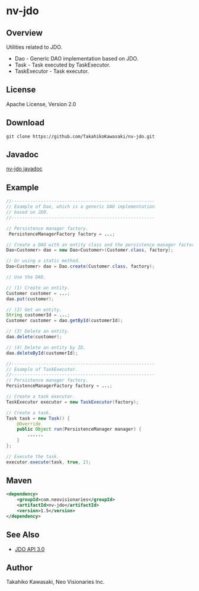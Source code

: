 nv-jdo
======

Overview
--------

Utilities related to JDO.

* Dao - Generic DAO implementation based on JDO.
* Task - Task executed by TaskExecutor.
* TaskExecutor - Task executor.


License
-------

Apache License, Version 2.0


Download
--------

    git clone https://github.com/TakahikoKawasaki/nv-jdo.git


Javadoc
-------

[nv-jdo javadoc](http://TakahikoKawasaki.github.com/nv-jdo/)


Example
-------

```java
//------------------------------------------------------
// Example of Dao, which is a generic DAO implementation
// based on JDO.
//------------------------------------------------------

// Persistence manager factory.
 PersistenceManagerFactory factory = ...;

// Create a DAO with an entity class and the persistence manager factory.
Dao<Customer> dao = new Dao<Customer>(Customer.class, factory);

// Or using a static method.
Dao<Customer> dao = Dao.create(Customer.class, factory);

// Use the DAO.

// (1) Create an entity.
Customer customer = ...;
dao.put(customer);

// (2) Get an entity.
String customerId = ...;
Customer customer = dao.getById(customerId);

// (3) Delete an entity.
dao.delete(customer);

// (4) Delete an entity by ID.
dao.deleteById(customerId);
```

```java
//------------------------------------------------------
// Example of TaskExecutor.
//------------------------------------------------------
// Persistence manager factory.
PersistenceManagerFactory factory = ...;

// Create a task executor.
TaskExecutor executor = new TaskExecutor(factory);

// Create a task.
Task task = new Task() {
    @Override
    public Object run(PersistenceManager manager) {
        ......
    }
};

// Execute the task.
executor.execute(task, true, 2);
```

Maven
-----

```xml
<dependency>
    <groupId>com.neovisionaries</groupId>
    <artifactId>nv-jdo</artifactId>
    <version>1.5</version>
</dependency>
```


See Also
--------

* [JDO API 3.0](http://db.apache.org/jdo/api30/apidocs/index.html)


Author
------

Takahiko Kawasaki, Neo Visionaries Inc.
